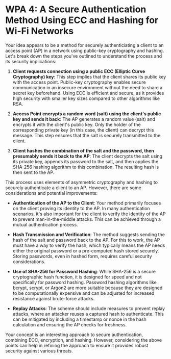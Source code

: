 # WPA 4: A Secure Authentication Method Using ECC and Hashing for Wi-Fi Networks

Your idea appears to be a method for securely authenticiating a client to an access point (AP) in a network using public-key cryptography and hashing. Let's break down the steps you've outlined to understand the process and its security implications:

1. **Client requests connection using a public ECC (Elliptic Curve Cryptography) key**: This step implies that the client shares its public key with the access point. Public-key cryptography enables secure communication in an insecure environment without the need to share a secret key beforehand. Using ECC is efficient and secure, as it provides high security with smaller key sizes compared to other algorithms like RSA.

2. **Access Point encrypts a random word (salt) using the client's public key and sends it back**: The AP generates a random value (salt) and encrypts it with the client's public key. Only the holder of the corresponding private key (in this case, the client) can decrypt this message. This step ensures that the salt is securely transmitted to the client.

3. **Client hashes the combination of the salt and the password, then presumably sends it back to the AP**: The client decrypts the salt using its private key, appends its password to the salt, and then applies the SHA-256 hashing algorithm to this combination. The resulting hash is then sent to the AP.

This process uses elements of asymmetric cryptography and hashing to securely authenticate a client to an AP. However, there are some considerations and potential improvements:

- **Authentication of the AP to the Client**: Your method primarily focuses on the client proving its identity to the AP. In many authentication scenarios, it's also important for the client to verify the identity of the AP to prevent man-in-the-middle attacks. This can be achieved through a mutual authentication process.

- **Hash Transmission and Verification**: The method suggests sending the hash of the salt and password back to the AP. For this to work, the AP must have a way to verify the hash, which typically means the AP needs either the original password or a pre-computed hash stored securely. Storing passwords, even in hashed form, requires careful security considerations.

- **Use of SHA-256 for Password Hashing**: While SHA-256 is a secure cryptographic hash function, it is designed for speed and not specifically for password hashing. Password hashing algorithms like bcrypt, scrypt, or Argon2 are more suitable because they are designed to be computationally expensive and can be adjusted for increased resistance against brute-force attacks.

- **Replay Attacks**: The scheme should include measures to prevent replay attacks, where an attacker reuses a captured hash to authenticate. This can be mitigated by including a timestamp or nonce in the hash calculation and ensuring the AP checks for freshness.

Your concept is an interesting approach to secure authentication, combining ECC, encryption, and hashing. However, considering the above points can help in refining the approach to ensure it provides robust security against various threats.
